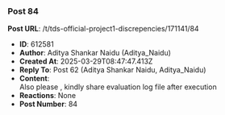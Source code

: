 ### Post 84
**Post URL**: /t/tds-official-project1-discrepencies/171141/84
- **ID**: 612581
- **Author**: Aditya Shankar Naidu (Aditya_Naidu)
- **Created At**: 2025-03-29T08:47:47.413Z
- **Reply To**: Post 62 (Aditya Shankar Naidu, Aditya_Naidu)
- **Content**:  
  Also please , kindly share evaluation log file after execution
- **Reactions**: None
- **Post Number**: 84

